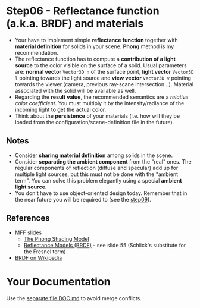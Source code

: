 # Step06 - Reflectance function (a.k.a. BRDF) and materials
* Your have to implement simple **reflectance function** together with
  **material definition** for solids in your scene. **Phong** method
  is my recommendation.
* The reflectance function has to compute a **contribution of a light
  source** to the color visible on the surface of a solid. Usual
  parameters are: **normal vector** `Vector3D n` of the surface point,
  **light vector** `Vector3D l` pointing towards the light source
  and **view vector** `Vector3D v` pointing towards the viewer (camera,
  previous ray-scane intersection...). Material associated with the solid
  will be available as well.
* Regarding the **result value**, the recommended semantics are
  a *relative color coefficient*. You must multiply it by
  the intensity/radiance of the incoming light to get the actual
  color.
* Think about the **persistence** of your materials (i.e. how will they be
  loaded from the configuration/scene-definition file in the future).

## Notes
* Consider **sharing material definition** among solids in the scene.
* Consider **separating the ambient component** from the "real" ones.
  The regular components of reflection (diffuse and specular)
  add up for multiple light sources, but this must not be done
  with the "ambient term". You can solve this problem elegantly
  using  a special **ambient light source**.
* You don't have to use object-oriented design today.
  Remember that in the near future you will be required to (see
  the [step09](../s09-OOP)).

## References
* MFF slides
  * [The Phong Shading Model](https://cgg.mff.cuni.cz/~pepca/lectures/pdf/prg-03-phong.pdf)
  * [Reflectance Models (BRDF)](https://cgg.mff.cuni.cz/~pepca/lectures/pdf/prg-05-brdf.pdf) -
    see slide 55 (Schlick's substitute for the Fresnel term)
* [BRDF on Wikipedia](https://en.wikipedia.org/wiki/Bidirectional_reflectance_distribution_function)

# Your Documentation
Use the [separate file DOC.md](DOC.md) to avoid merge conflicts.
